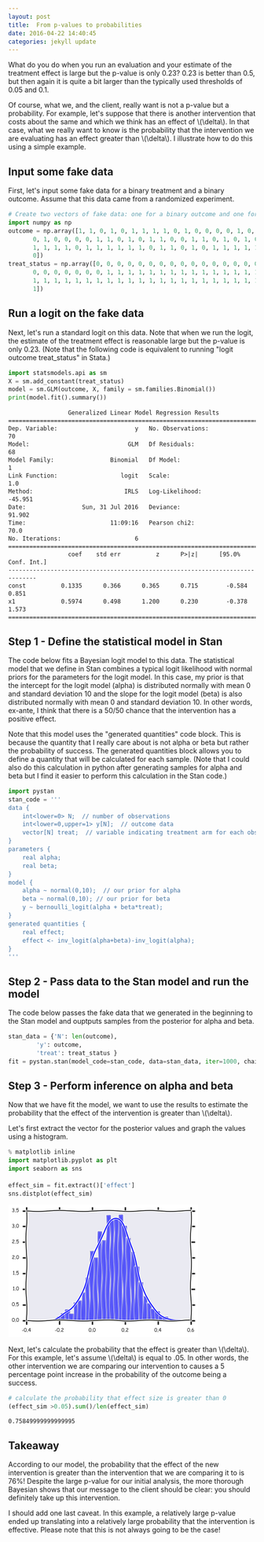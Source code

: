 ```yaml
---
layout: post
title:  From p-values to probabilities
date: 2016-04-22 14:40:45
categories: jekyll update
---
```


What do you do when you run an evaluation and your estimate of the treatment effect is large but the p-value is only 0.23? 0.23 is better than 0.5, but then again it is quite a bit larger than the typically used thresholds of 0.05 and 0.1. 

Of course, what we, and the client, really want is not a p-value but a probability.  For example, let's suppose that there is another intervention that costs about the same and which we think has an effect of \\(\delta\\).  In that case, what we really want to know is the probability that the intervention we are evaluating has an effect greater than \\(\delta\\). I illustrate how to do this using a simple example.


## Input some fake data
First, let's input some fake data for a binary treatment and a binary outcome. Assume that this data came from a randomized experiment.

```python
# Create two vectors of fake data: one for a binary outcome and one for a binary treatment
import numpy as np
outcome = np.array([1, 1, 0, 1, 0, 1, 1, 1, 1, 0, 1, 0, 0, 0, 0, 1, 0, 1, 1, 1, 1, 0, 1,
       0, 1, 0, 0, 0, 0, 1, 1, 0, 1, 0, 1, 1, 0, 0, 1, 1, 0, 1, 0, 1, 0, 0,
       1, 1, 1, 1, 0, 1, 1, 1, 1, 1, 1, 0, 1, 1, 0, 1, 0, 1, 1, 1, 1, 1, 1,
       0])
treat_status = np.array([0, 0, 0, 0, 0, 0, 0, 0, 0, 0, 0, 0, 0, 0, 0, 0, 0, 0, 0, 0, 0, 0, 0,
       0, 0, 0, 0, 0, 0, 0, 1, 1, 1, 1, 1, 1, 1, 1, 1, 1, 1, 1, 1, 1, 1, 1,
       1, 1, 1, 1, 1, 1, 1, 1, 1, 1, 1, 1, 1, 1, 1, 1, 1, 1, 1, 1, 1, 1, 1,
       1])
```

## Run a logit on the fake data
Next, let's run a standard logit on this data. Note that when we run the logit, the estimate of the treatment effect is reasonable large but the p-value is only 0.23.  (Note that the following code is equivalent to running "logit outcome treat_status" in Stata.)


```python
import statsmodels.api as sm
X = sm.add_constant(treat_status)
model = sm.GLM(outcome, X, family = sm.families.Binomial())
print(model.fit().summary())
```

                     Generalized Linear Model Regression Results                  
    ==============================================================================
    Dep. Variable:                      y   No. Observations:                   70
    Model:                            GLM   Df Residuals:                       68
    Model Family:                Binomial   Df Model:                            1
    Link Function:                  logit   Scale:                             1.0
    Method:                          IRLS   Log-Likelihood:                -45.951
    Date:                Sun, 31 Jul 2016   Deviance:                       91.902
    Time:                        11:09:16   Pearson chi2:                     70.0
    No. Iterations:                     6                                         
    ==============================================================================
                     coef    std err          z      P>|z|      [95.0% Conf. Int.]
    ------------------------------------------------------------------------------
    const          0.1335      0.366      0.365      0.715        -0.584     0.851
    x1             0.5974      0.498      1.200      0.230        -0.378     1.573
    ==============================================================================


## Step 1 - Define the statistical model in Stan
The code below fits a Bayesian logit model to this data.  The statistical model that we define in Stan combines a typical logit likelihood with normal priors for the parameters for the logit model.  In this case, my prior is that the intercept for the logit model (alpha) is distributed normally with mean 0 and standard deviation 10 and the slope for the logit model (beta) is also distributed normally with mean 0 and standard deviation 10.  In other words, ex-ante, I think that there is a 50/50 chance that the intervention has a positive effect.  

Note that this model uses the "generated quantities" code block.  This is because the quantity that I really care about is not alpha or beta but rather the probability of success.  The generated quantities block allows you to define a quantity that will be calculated for each sample. (Note that I could also do this calculation in python after generating samples for alpha and beta but I find it easier to perform this calculation in the Stan code.)

```python
import pystan
stan_code = '''
data {
    int<lower=0> N;  // number of observations
    int<lower=0,upper=1> y[N];  // outcome data
    vector[N] treat;  // variable indicating treatment arm for each observation
}
parameters {
    real alpha;
    real beta;
}
model {
    alpha ~ normal(0,10);  // our prior for alpha
    beta ~ normal(0,10); // our prior for beta
    y ~ bernoulli_logit(alpha + beta*treat);
}    
generated quantities {
    real effect;
    effect <- inv_logit(alpha+beta)-inv_logit(alpha);
}
'''
```

## Step 2 - Pass data to the Stan model and run the model 
The code below passes the fake data that we generated in the beginning to the Stan model and ouptputs samples from the posterior for alpha and beta. 

```python
stan_data = {'N': len(outcome),
        'y': outcome,
        'treat': treat_status }
fit = pystan.stan(model_code=stan_code, data=stan_data, iter=1000, chains=4)
```

## Step 3 - Perform inference on alpha and beta
Now that we have fit the model, we want to use the results to estimate the probability that the effect of the intervention is greater than \\(\delta\\).  

Let's first extract the vector for the posterior values and graph the values using a histogram. 


```python
% matplotlib inline
import matplotlib.pyplot as plt
import seaborn as sns

effect_sim = fit.extract()['effect']
sns.distplot(effect_sim)
```

![](/assets/dist_effect_size.png)


Next, let's calculate the probability that the effect is greater than \\(\delta\\).  For this example, let's assume \\(\delta\\) is equal to .05.  In other words, the other intervention we are comparing our intervention to causes a 5 percentage point increase in the probability of the outcome being a success. 


```python
# calculate the probability that effect size is greater than 0
(effect_sim >0.05).sum()/len(effect_sim)
```
    0.75849999999999995



## Takeaway
According to our model, the probability that the effect of the new intervention is greater than the intervention that we are comparing it to is 76%! Despite the large p-value for our initial analysis, the more thorough Bayesian shows that our message to the client should be clear: you should definitely take up this intervention.  

I should add one last caveat. In this example, a relatively large p-value ended up translating into a relatively large probability that the intervention is effective.  Please note that this is not always going to be the case!  
